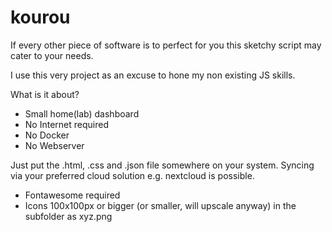 # kourou
If every other piece of software is to perfect for you this sketchy script may cater to your needs.

I use this very project as an excuse to hone my non existing JS skills.

What is it about?
* Small home(lab) dashboard
* No Internet required
* No Docker
* No Webserver

Just put the .html, .css and .json file somewhere on your system. Syncing via your preferred cloud solution e.g. nextcloud is possible.

* Fontawesome required
* Icons 100x100px or bigger (or smaller, will upscale anyway) in the subfolder as xyz.png
